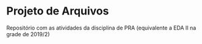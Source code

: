 # Projeto de Arquivos

Repositório com as atividades da disciplina de PRA (equivalente a EDA II na grade de 2019/2)
